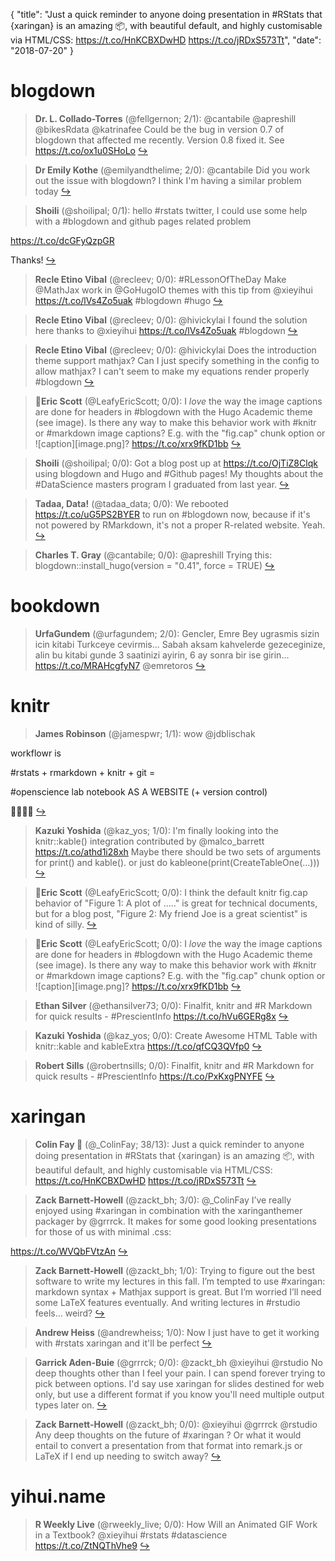 {
  "title": "Just a quick reminder to anyone doing presentation in #RStats that {xaringan} is an amazing 📦, with beautiful default, and highly customisable via HTML/CSS: https://t.co/HnKCBXDwHD https://t.co/jRDxS573Tt",
  "date": "2018-07-20"
}

# blogdown

> **Dr. L. Collado-Torres** (@fellgernon; 2/1): @cantabile @apreshill @bikesRdata @katrinafee Could be the bug in version 0.7 of blogdown that affected me recently. Version 0.8 fixed it. See https://t.co/ox1u0SHoLo  [&#8618;](https://twitter.com/xieyihui/status/1020113205526499328)

<!-- -->


> **Dr Emily Kothe** (@emilyandthelime; 2/0): @cantabile Did you work out the issue with blogdown? I think I'm having a similar problem today  [&#8618;](https://twitter.com/xieyihui/status/1020109870517837824)

<!-- -->


> **Shoili** (@shoilipal; 0/1): hello #rstats twitter, I could use some help with a #blogdown and github pages related problem 
>
https://t.co/dcGFyQzpGR
>
Thanks!  [&#8618;](https://twitter.com/xieyihui/status/1020045486068322304)

<!-- -->


> **Recle Etino Vibal** (@recleev; 0/0): #RLessonOfTheDay Make @MathJax work in @GoHugoIO themes with this tip from @xieyihui https://t.co/lVs4Zo5uak #blogdown #hugo  [&#8618;](https://twitter.com/xieyihui/status/1020134832519565312)

<!-- -->


> **Recle Etino Vibal** (@recleev; 0/0): @hivickylai I found the solution here thanks to @xieyihui https://t.co/lVs4Zo5uak #blogdown  [&#8618;](https://twitter.com/xieyihui/status/1020134454738628609)

<!-- -->


> **Recle Etino Vibal** (@recleev; 0/0): @hivickylai Does the introduction theme support mathjax? Can I just specify something in the config to allow mathjax? I can't seem to make my equations render properly #blogdown  [&#8618;](https://twitter.com/xieyihui/status/1020122473537261568)

<!-- -->


> **🍃Eric Scott** (@LeafyEricScott; 0/0): I *love* the way the image captions are done for headers in #blogdown with the Hugo Academic theme (see image).  Is there any way to make this behavior work with #knitr or #markdown image captions?  E.g. with the "fig.cap" chunk option or ![caption][image.png]? https://t.co/xrx9fKD1bb  [&#8618;](https://twitter.com/xieyihui/status/1020124659097001984)

<!-- -->


> **Shoili** (@shoilipal; 0/0): Got a blog post up at https://t.co/OjTiZ8Clqk using blogdown and Hugo and #Github pages!
My thoughts about the #DataScience masters program I graduated from last year.  [&#8618;](https://twitter.com/xieyihui/status/1020059533870354432)

<!-- -->


> **Tadaa, Data!** (@tadaa_data; 0/0): We rebooted https://t.co/uG5PS2BYER to run on #blogdown now, because if it's not powered by RMarkdown, it's not a proper R-related website.
Yeah.  [&#8618;](https://twitter.com/xieyihui/status/1019955707167363073)

<!-- -->


> **Charles T. Gray** (@cantabile; 0/0): @apreshill Trying this: blogdown::install_hugo(version = "0.41", force = TRUE)  [&#8618;](https://twitter.com/xieyihui/status/1019805343503736833)

<!-- -->


# bookdown

> **UrfaGundem** (@urfagundem; 2/0): Gencler,
Emre Bey ugrasmis sizin icin kitabi Turkceye cevirmis... Sabah aksam kahvelerde gezeceginize, alin bu kitabi gunde 3 saatinizi ayirin, 6 ay sonra bir ise girin... https://t.co/MRAHcgfyN7 @emretoros  [&#8618;](https://twitter.com/xieyihui/status/1019947667638669312)

<!-- -->


# knitr

> **James Robinson** (@jamespwr; 1/1): wow @jdblischak
>
workflowr is 
>
#rstats + rmarkdown + knitr + git  =
>
#openscience lab notebook AS A WEBSITE (+ version control)
>
👏👏👏👏  [&#8618;](https://twitter.com/xieyihui/status/1019866482015195137)

<!-- -->


> **Kazuki Yoshida** (@kaz_yos; 1/0): I'm finally looking into the knitr::kable() integration contributed by @malco_barrett  https://t.co/athd1i28xh Maybe there should be two sets of arguments for print() and kable(). or just do kableone(print(CreateTableOne(...)))  [&#8618;](https://twitter.com/xieyihui/status/1020045272737566720)

<!-- -->


> **🍃Eric Scott** (@LeafyEricScott; 0/0): I think the default knitr fig.cap behavior of "Figure 1: A plot of ....." is great for technical documents, but for a blog post, "Figure 2: My friend Joe is a great scientist" is kind of silly.  [&#8618;](https://twitter.com/xieyihui/status/1020127897061818368)

<!-- -->


> **🍃Eric Scott** (@LeafyEricScott; 0/0): I *love* the way the image captions are done for headers in #blogdown with the Hugo Academic theme (see image).  Is there any way to make this behavior work with #knitr or #markdown image captions?  E.g. with the "fig.cap" chunk option or ![caption][image.png]? https://t.co/xrx9fKD1bb  [&#8618;](https://twitter.com/xieyihui/status/1020124659097001984)

<!-- -->


> **Ethan Silver** (@ethansilver73; 0/0): Finalfit, knitr and #R Markdown for quick results - #PrescientInfo https://t.co/hVu6GERg8x  [&#8618;](https://twitter.com/xieyihui/status/1020101825238847494)

<!-- -->


> **Kazuki Yoshida** (@kaz_yos; 0/0): Create Awesome HTML Table with knitr::kable and kableExtra https://t.co/qfCQ3QVfp0  [&#8618;](https://twitter.com/xieyihui/status/1020046442289946624)

<!-- -->


> **Robert Sills** (@robertnsills; 0/0): Finalfit, knitr and #R Markdown for quick results - #PrescientInfo https://t.co/PxKxgPNYFE  [&#8618;](https://twitter.com/xieyihui/status/1019892402478305281)

<!-- -->


# xaringan

> **Colin Fay 🤘** (@_ColinFay; 38/13): Just a quick reminder to anyone doing presentation in #RStats that {xaringan} is an amazing 📦, with beautiful default, and highly customisable via HTML/CSS: 
https://t.co/HnKCBXDwHD https://t.co/jRDxS573Tt  [&#8618;](https://twitter.com/xieyihui/status/1019901632715415553)

<!-- -->


> **Zack Barnett-Howell** (@zackt_bh; 3/0): @_ColinFay I’ve really enjoyed using #xaringan in combination with the xaringanthemer packager by @grrrck. It makes for some good looking presentations for those of us with minimal .css:
>
https://t.co/WVQbFVtzAn  [&#8618;](https://twitter.com/xieyihui/status/1019957404941856774)

<!-- -->


> **Zack Barnett-Howell** (@zackt_bh; 1/0): Trying to figure out the best software to write my lectures in this fall. I’m tempted to use #xaringan: markdown syntax + Mathjax support is great. But I’m worried I’ll need some LaTeX features eventually. And writing lectures in #rstudio feels… weird?  [&#8618;](https://twitter.com/xieyihui/status/1019959135906029570)

<!-- -->


> **Andrew Heiss** (@andrewheiss; 1/0): Now I just have to get it working with #rstats xaringan and it'll be perfect  [&#8618;](https://twitter.com/xieyihui/status/1019819240998645760)

<!-- -->


> **Garrick Aden-Buie** (@grrrck; 0/0): @zackt_bh @xieyihui @rstudio No deep thoughts other than I feel your pain. I can spend forever trying to pick between options. I'd say use xaringan for slides destined for web only, but use a different format if you know you'll need multiple output types later on.  [&#8618;](https://twitter.com/xieyihui/status/1020120365769666561)

<!-- -->


> **Zack Barnett-Howell** (@zackt_bh; 0/0): @xieyihui @grrrck @rstudio  Any deep thoughts on the future of #xaringan ? Or what it would entail to convert a presentation from that format into remark.js or LaTeX if I end up needing to switch away?  [&#8618;](https://twitter.com/xieyihui/status/1019959968764780546)

<!-- -->


# yihui.name

> **R Weekly Live** (@rweekly_live; 0/0): How Will an Animated GIF Work in a Textbook? @xieyihui #rstats #datascience https://t.co/ZtNQThVhe9  [&#8618;](https://twitter.com/xieyihui/status/1019778134231543808)

<!-- -->


